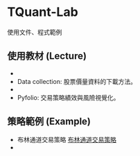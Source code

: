 # TQuant-Lab
使用文件、程式範例

## 使用教材 (Lecture)
*
* Data collection: 股票價量資料的下載方法。
*
* Pyfolio: 交易策略績效與風險視覺化。
## 策略範例 (Example)
* 布林通道交易策略 [布林通道交易策略](https://www.tejwin.com/wp-admin/post.php?post=15388&action=edit)
*
